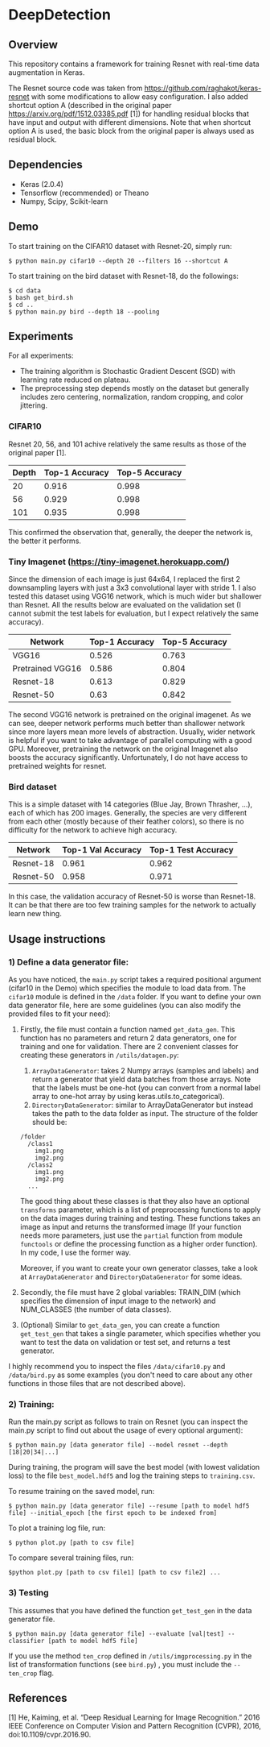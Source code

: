 # DeepDetection

## Overview

This repository contains a framework for training Resnet with real-time data augmentation in Keras. 

The Resnet source code was taken from <https://github.com/raghakot/keras-resnet> with some modifications to allow easy configuration. I also added 
shortcut option A (described in the original paper <https://arxiv.org/pdf/1512.03385.pdf> [1]) for handling residual blocks that
have input and output with different dimensions. Note that when shortcut option A is used, the basic block from the original
paper is always used as residual block.

## Dependencies

* Keras (2.0.4)
* Tensorflow (recommended) or Theano
* Numpy, Scipy, Scikit-learn

## Demo

To start training on the CIFAR10 dataset with Resnet-20, simply run:

`$ python main.py cifar10 --depth 20 --filters 16 --shortcut A`

To start training on the bird dataset with Resnet-18, do the followings:

```
$ cd data
$ bash get_bird.sh
$ cd ..
$ python main.py bird --depth 18 --pooling
```

## Experiments

For all experiments:
- The training algorithm is Stochastic Gradient Descent (SGD) with learning rate reduced on plateau. 
- The preprocessing step depends mostly on the dataset but generally includes zero centering, normalization, random cropping, and color jittering.

### CIFAR10

Resnet 20, 56, and 101 achive relatively the same results as those of the original paper [1].

| Depth | Top-1 Accuracy | Top-5 Accuracy |
| -----| -----| ---- |
|  20   | 0.916 | 0.998 |
|  56   | 0.929 | 0.998 |
| 101   | 0.935 | 0.998 |

This confirmed the observation that, generally, the deeper the network is, the better it performs.

### Tiny Imagenet (<https://tiny-imagenet.herokuapp.com/>)

Since the dimension of each image is just 64x64, I replaced the first 2 downsampling layers with just a 3x3 convolutional layer with stride 1. I also tested this dataset using VGG16 network, which is much wider but shallower than Resnet. All the results below are evaluated on the validation set (I cannot submit the test labels for evaluation, but I expect relatively
the same accuracy).

| Network | Top-1 Accuracy | Top-5 Accuracy |
|----|-----|-----|
| VGG16 | 0.526 | 0.763 |
| Pretrained VGG16 | 0.586 | 0.804 |
| Resnet-18 | 0.613 | 0.829 |
| Resnet-50 | 0.63  | 0.842 |

The second VGG16 network is pretrained on the original imagenet. As we can see, deeper network performs much better than shallower network since more layers mean more levels of abstraction. Usually, wider network is helpful if you want to take advantage of parallel computing with a good GPU. Moreover, pretraining the network on the original Imagenet also boosts the accuracy significantly. Unfortunately, I do not have access to pretrained weights for resnet.

### Bird dataset

This is a simple dataset with 14 categories (Blue Jay, Brown Thrasher, ...), each of which has 200 images. Generally, the species are very different from each other (mostly because of their feather colors), so there is no difficulty for the network to achieve high accuracy. 

| Network | Top-1 Val Accuracy | Top-1 Test Accuracy |
| ---- | ----- |----- |
| Resnet-18 | 0.961 | 0.962 |
| Resnet-50 | 0.958 | 0.971 |

In this case, the validation accuracy of Resnet-50 is worse than Resnet-18. It can be that there are too few training samples
for the network to actually learn new thing. 

### 

## Usage instructions

### 1) Define a data generator file:

As you have noticed, the `main.py` script takes a required positional argument (cifar10 in the Demo) which specifies the module
to load data from. The `cifar10` module is defined in the `/data` folder. If you want to define your own data generator file, here are some guidelines (you can also modify the provided files to fit your need):

1. Firstly, the file must contain a function named `get_data_gen`. This function has no parameters and return 2 data generators,
one for training and one for validation. There are 2 convenient classes for creating these generators in `/utils/datagen.py`:
    1. `ArrayDataGenerator`: takes 2 Numpy arrays (samples and labels) and return a generator that yield data batches 
    from those arrays. Note that the labels must be one-hot (you can convert from a normal label array to one-hot array
    by using keras.utils.to_categorical).
    2. `DirectoryDataGenerator`: similar to ArrayDataGenerator but instead takes the path to the data folder as input. The
    structure of the folder should be:
    ```
    /folder
      /class1
        img1.png
        img2.png
      /class2
        img1.png
        img2.png
      ...
     ```
    The good thing about these classes is that they also have an optional `transforms` parameter, which is a list
    of preprocessing functions to apply on the data images during training and testing. These functions takes an image
    as input and returns the transformed image (If your function needs more parameters, just use the `partial` function from 
    module `functools` or define the processing function as a higher order function). In my code, I use the former way.
    
    Moreover, if you want to create your own generator classes, take a look at `ArrayDataGenerator` and `DirectoryDataGenerator`
    for some ideas. 

2. Secondly, the file must have 2 global variables: TRAIN_DIM (which specifies the dimension of input image to the network)
and NUM_CLASSES (the number of data classes). 

3. (Optional) Similar to `get_data_gen`, you can create a function `get_test_gen` that takes a single parameter, which
specifies whether you want to test the data on validation or test set, and returns a test generator. 

I highly recommend you to inspect the files `/data/cifar10.py` and `/data/bird.py` as some examples (you don't need to
care about any other functions in those files that are not described above).

### 2) Training:

Run the main.py script as follows to train on Resnet (you can inspect the main.py script to find out about the usage of every optional argument):

`$ python main.py [data generator file] --model resnet --depth [18|20|34|...]`

During training, the program will save the best model (with lowest validation loss) to the file `best_model.hdf5` and log 
the training steps to `training.csv`. 

To resume training on the saved model, run:

`$ python main.py [data generator file] --resume [path to model hdf5 file] --initial_epoch [the first epoch to be indexed from]`

To plot a training log file, run:

`$ python plot.py [path to csv file]`

To compare several training files, run:

`$python plot.py [path to csv file1] [path to csv file2] ...`

### 3) Testing

This assumes that you have defined the function `get_test_gen` in the data generator file. 

`$ python main.py [data generator file] --evaluate [val|test] --classifier [path to model hdf5 file]`

If you use the method `ten_crop` defined in `/utils/imgprocessing.py` in the list of transformation functions (see `bird.py`)
, you must include the `--ten_crop` flag.

## References

[1] He, Kaiming, et al. “Deep Residual Learning for Image Recognition.” 2016 IEEE Conference on Computer Vision and Pattern Recognition (CVPR), 2016, doi:10.1109/cvpr.2016.90.

